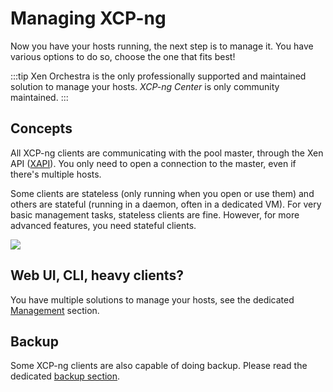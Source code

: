 # Managing XCP-ng

Now you have your hosts running, the next step is to manage it. You have various options to do so, choose the one that fits best!

:::tip
Xen Orchestra is the only professionally supported and maintained solution to manage your hosts. *XCP-ng Center* is only community maintained.
:::

## Concepts

All XCP-ng clients are communicating with the pool master, through the Xen API ([XAPI](api.md)). You only need to open a connection to the master, even if there's multiple hosts.

Some clients are stateless (only running when you open or use them) and others are stateful (running in a daemon, often in a dedicated VM). For very basic management tasks, stateless clients are fine. However, for more advanced features, you need stateful clients.

![](https://xcp-ng.org/assets/img/xapiclients.png)

## Web UI, CLI, heavy clients?

You have multiple solutions to manage your hosts, see the dedicated [Management](management.md) section.

## Backup

Some XCP-ng clients are also capable of doing backup. Please read the dedicated [backup section](backup.md).
